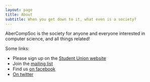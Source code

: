 ```yaml
---
layout: page
title: About
subtitle: When you get down to it, what even is a society?
---
```


AberCompSoc is the society for anyone and everyone interested in computer
science, and all things related!

Some links:

- Please sign up on the [Student Union website](https://www.abersu.co.uk/society/abercompsoc/)
- Join the [mailing list](https://groups.google.com/forum/#!forum/abercompsoc)
- Find us [on facebook](https://www.facebook.com/groups/AberCompSoc/)
- [On twitter](https://twitter.com/abercompsoc)

